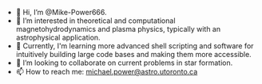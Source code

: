 - 👋 Hi, I’m @Mike-Power666.
- 👀 I’m interested in theoretical and computational magnetohydrodynamics and plasma physics, typically with an astrophysical application.
- 🌱 Currently, I'm learning more advanced shell scripting and software for intuitively building large code bases and making them more accessible.
- 💞️ I’m looking to collaborate on current problems in star formation.
- 📫 How to reach me: michael.power@astro.utoronto.ca

<!---
Mike-Power666/Mike-Power666 is a ✨ special ✨ repository because its `README.md` (this file) appears on your GitHub profile.
You can click the Preview link to take a look at your changes.
--->

